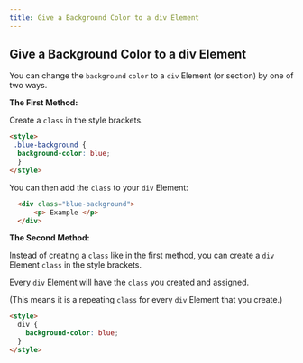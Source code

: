 ```yaml
---
title: Give a Background Color to a div Element
---
```

## Give a Background Color to a div Element

You can change the `background` `color` to a `div` Element (or section) by one of two ways.

<b>The First Method:</b>

  Create a `class` in the style brackets.
```html
<style>
 .blue-background {
  background-color: blue;
  }
</style>
```
You can then add the `class` to your `div` Element:
```html
  <div class="blue-background">
      <p> Example </p>
  </div>
```
 
<b>The Second Method:</b>
 
Instead of creating a `class` like in the first method, you can create a `div` Element `class` in the style brackets.
    
Every `div` Element will have the `class` you created and assigned.
    
(This means it is a repeating `class` for every `div` Element that you create.)

```html
<style>
  div {
    background-color: blue;
  }
</style>
```
